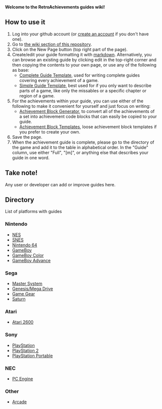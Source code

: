 **Welcome to the RetroAchievements guides wiki!**

## How to use it

1. Log into your github account (or [create an account](https://github.com/join) if you don't have one).
2. Go to [the wiki section of this repository](https://github.com/RetroAchievements/guides/wiki).
3. Click on the New Page button (top right part of the page).
4. Create/edit your guide formatting it with [markdown](https://commonmark.org/help/). Alternatively, you can browse an existing guide by clicking edit in the top-right corner and then copying the contents to your own page, or use any of the following as base:
   * [Complete Guide Template](https://github.com/RetroAchievements/guides/wiki/Achievement-Guide-template-(Full)), used for writing complete guides covering every achievement of a game.
   * [Simple Guide Template](https://github.com/RetroAchievements/guides/wiki/Achievement-Guide-Template-(Simple)), best used for if you only want to describe parts of a game, like only the missables or a specific chapter or region of a game.
5. For the achievements within your guide, you can use either of the following to make it convenient for yourself and just focus on writing:
   * [Achievement Block Generator](https://raguides-template-generator.vercel.app/), to convert all of the achievements of a set into achievement code blocks that can easily be copied to your guide.
   * [Achievement Block Templates](https://github.com/RetroAchievements/guides/wiki/Achievement-Code-Blocks), loose achievement block templates if you prefer to create your own.
6. Save the page.
7. When the achievement guide is complete, please go to the directory of the game and add it to the table in alphabetical order. In the "Guide" column, use either "Full", "[m]", or anything else that describes your guide in one word.

## Take note!
Any user or developer can add or improve guides here.

## Directory
List of platforms with guides

### Nintendo
* [NES](NES)
* [SNES](SNES)
* [Nintendo 64](Nintendo-64)
* [GameBoy](Game-Boy)
* [GameBoy Color](Game-Boy-Color)
* [GameBoy Advance](Game-Boy-Advance)

### Sega
* [Master System](https://github.com/RetroAchievements/guides/wiki/Master-System)
* [Genesis/Mega Drive](Mega-Drive)
* [Game Gear](Game-Gear)
* [Saturn](Saturn)


### Atari
* [Atari 2600](Atari-2600)

### Sony
* [PlayStation](PlayStation)
* [PlayStation 2](PlayStation-2)
* [PlayStation Portable](PlayStation-Portable)


### NEC
* [PC Engine](PC-Engine)

### Other
* [Arcade](https://github.com/RetroAchievements/guides/wiki/Arcade)

